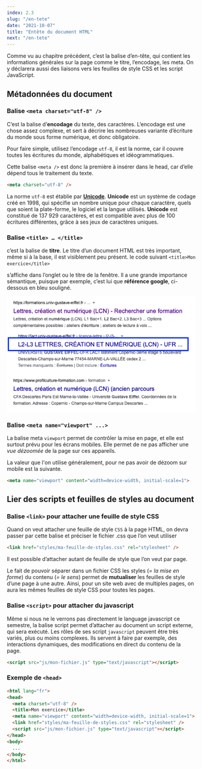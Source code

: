 ```yaml
---
index: 2.3
slug: "/en-tete"
date: "2021-10-07"
title: "Entête du document HTML"
next: "/en-tete"
---
```


Comme vu au chapitre précédent, c’est la balise d’en-tête, qui contient les informations générales sur la page comme le titre, l’encodage, les meta. On y déclarera aussi des liaisons vers les feuilles de style CSS et les script JavaScript.

## Métadonnées du document

### Balise `<meta charset="utf-8" />`

C’est la balise d’**encodage** du texte, des caractères. L’encodage est une chose assez complexe, et sert à décrire les nombreuses variante d’écriture du monde sous forme numérique, et donc obligatoire.

Pour faire simple, utilisez l’encodage `utf-8`, il est la norme, car il couvre toutes les écritures du monde, alphabétiques et idéogrammatiques.

Cette balise `<meta />` est donc la première à insérer dans le head, car d’elle dépend tous le traitement du texte.

```html
<meta charset="utf-8" />
```

La norme `utf-8` est établie par **[Unicode](https://home.unicode.org/)**. **Unicode** est un système de codage créé en 1998, qui spécifie un nombre unique pour chaque caractère, quels que soient la plate-forme, le logiciel et la langue utilisés. **Unicode** est constitué de 137 929 caractères, et est compatible avec plus de 100 écritures différentes, grâce à ses jeux de caractères uniques.

### Balise `<title> … </title>`

c’est la balise de **titre**. Le titre d’un document HTML est très important, même si à la base, il est visiblement peu présent. le code suivant `<title>Mon exercice</title>`

s’affiche dans l’onglet ou le titre de la fenêtre. Il a une grande importance sémantique, puisque par exemple, c’est lui que **référence google**, ci-dessous en bleu souligné.

![meta title Google](./images/meta-title-google.png)

### Balise `<meta name="viewport" ...>`

La balise meta `viewport` permet de contrôler la mise en page, et elle est surtout prévu pour les écrans mobiles. Elle permet de ne pas afficher une *vue dézoomée* de la page sur ces appareils. 

La valeur que l'on utilise généralement, pour ne pas avoir de dézoom sur mobile est la suivante.

```html
<meta name="viewport" content="width=device-width, initial-scale=1">
```



## Lier des scripts et feuilles de styles au document

### Balise `<link>` pour attacher une feuille de style CSS

Quand on veut attacher une feuille de style `CSS` à la page HTML, on devra passer par cette balise et préciser le fichier .css que l’on veut utiliser

```html
<link href="styles/ma-feuille-de-styles.css" rel="stylesheet" />
```

Il est possible d’attacher autant de feuille de style que l’on veut par page.

Le fait de pouvoir séparer dans un fichier CSS les styles (*= la mise en forme*) du contenu (*= le sens*) permet de **mutualiser** les feuilles de style d’une page à une autre. Ainsi, pour un site web avec de multiples pages, on aura les mêmes feuilles de style CSS pour toutes les pages.

### Balise `<script>` pour attacher du javascript

Même si nous ne le verrons pas directement le language javascript ce semestre, la balise script permet d’attacher au document un script externe, qui sera exécuté. Les rôles de ses script `javascript` peuvent être très variés, plus ou moins complexes. Ils servent à faire par exemple, des interactions dynamiques, des modifications en direct du contenu de la page.

```html
<script src="js/mon-fichier.js" type="text/javascript"></script>
```

### Exemple de `<head>`

```html
<html lang="fr">
<head>
  <meta charset="utf-8" />
  <title>Mon exercice</title>
  <meta name="viewport" content="width=device-width, initial-scale=1">
  <link href="styles/ma-feuille-de-styles.css" rel="stylesheet" />
  <script src="js/mon-fichier.js" type="text/javascript"></script>
</head>
<body>
  ...
</body>
</html>
```